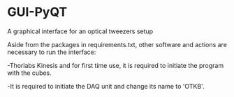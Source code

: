 # GUI-PyQT
A graphical interface for an optical tweezers setup

Aside from the packages in requirements.txt, other software and actions are necessary to run the interface:

-Thorlabs Kinesis and for first time use, it is required to initiate the program with the cubes.

-It is required to initiate the DAQ unit and change its name to 'OTKB'.

